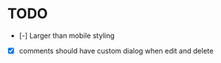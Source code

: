 # TODO

- [-] Larger than mobile styling
- [x] comments should have custom dialog when edit and delete
